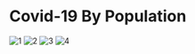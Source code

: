 # Covid-19 By Population

![1](https://github.com/vynguyen254/Covid-19-Data-Explorer-SQL-Project/assets/94723465/357b511a-ac5d-4127-aa39-9e8f4334692b)
![2](https://github.com/vynguyen254/Covid-19-Data-Explorer-SQL-Project/assets/94723465/6daad91f-1f76-4327-beeb-5dcb90f2c3a9)
![3](https://github.com/vynguyen254/Covid-19-Data-Explorer-SQL-Project/assets/94723465/b84dd24f-cb57-4ba1-8d27-9bdf9279713b)
![4](https://github.com/vynguyen254/Covid-19-Data-Explorer-SQL-Project/assets/94723465/056042f6-b7ce-4466-9442-4f8bd4601bef)
